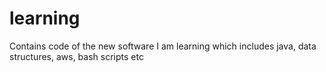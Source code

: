 # learning
Contains code of the new software I am learning which includes java, data structures, aws, bash scripts etc
